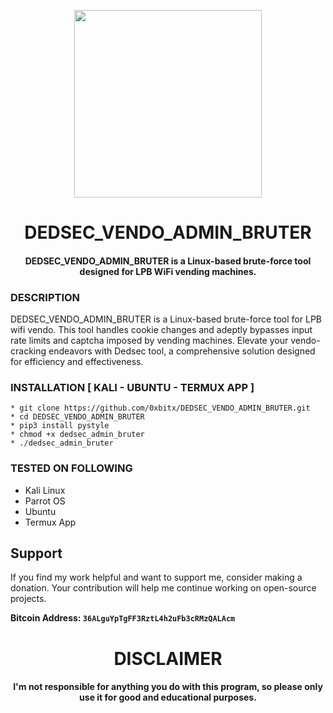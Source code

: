 
<p align="center">
<img src="https://cdn-icons-png.flaticon.com/512/6689/6689968.png", width="300", height="300">
</p>

<h1 align="center"> DEDSEC_VENDO_ADMIN_BRUTER </h1>
<h4 align="center">DEDSEC_VENDO_ADMIN_BRUTER is a Linux-based brute-force tool designed for LPB WiFi vending machines.</h4>

### DESCRIPTION
DEDSEC_VENDO_ADMIN_BRUTER is a Linux-based brute-force tool for LPB wifi vendo. This tool handles cookie changes and adeptly bypasses input rate limits and captcha imposed by vending machines. Elevate your vendo-cracking endeavors with Dedsec tool, a comprehensive solution designed for efficiency and effectiveness.

### INSTALLATION [ KALI - UBUNTU - TERMUX APP  ]
    * git clone https://github.com/0xbitx/DEDSEC_VENDO_ADMIN_BRUTER.git
    * cd DEDSEC_VENDO_ADMIN_BRUTER
    * pip3 install pystyle
    * chmod +x dedsec_admin_bruter
    * ./dedsec_admin_bruter

### TESTED ON FOLLOWING
* Kali Linux 
* Parrot OS 
* Ubuntu
* Termux App

## Support

If you find my work helpful and want to support me, consider making a donation. Your contribution will help me continue working on open-source projects.

**Bitcoin Address: `36ALguYpTgFF3RztL4h2uFb3cRMzQALAcm`**


<h1 align="center"> DISCLAIMER </h1>

<h4 align="center">I'm not responsible for anything you do with this program, so please only use it for good and educational purposes. </h4>

